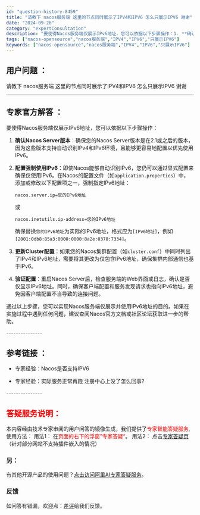 ```yaml
---
id: "question-history-8459"
title: "请教下 nacos服务端 这里的节点同时展示了IPV4和IPV6 怎么只展示IPV6 谢谢"
date: "2024-09-26"
category: "expertConsultation"
description: "要使得Nacos服务端仅展示IPv6地址，您可以依据以下步骤操作：1. **确认Nacos Server版本**：确保您的Nacos Server版本是在2.1或之后的版本，因为这些版本支持自动识别IPv4和IPv6环境，且能够更容易地配置以优先使用IPv6。2. **配置强制使用IPv6**：即使"
tags: ["nacos-opensource","nacos服务端","IPV4","IPV6","只展示IPV6"]
keywords: ["nacos-opensource","nacos服务端","IPV4","IPV6","只展示IPV6"]
---
```


## 用户问题 ： 
 请教下 nacos服务端 这里的节点同时展示了IPV4和IPV6 怎么只展示IPV6 谢谢  

---------------
## 专家官方解答 ：

要使得Nacos服务端仅展示IPv6地址，您可以依据以下步骤操作：

1. **确认Nacos Server版本**：确保您的Nacos Server版本是在2.1或之后的版本，因为这些版本支持自动识别IPv4和IPv6环境，且能够更容易地配置以优先使用IPv6。

2. **配置强制使用IPv6**：即使Nacos能够自动识别IPv6，您仍可以通过显式配置来确保仅使用IPv6。在Nacos的配置文件（如`application.properties`）中，添加或修改以下配置项之一，强制指定IPv6地址：
   ```
   nacos.server.ip=您的IPv6地址
   ```
   或
   ```
   nacos.inetutils.ip-address=您的IPv6地址
   ```
   确保替换`您的IPv6地址`为实际的IPv6地址，格式应为`[IPv6地址]`，例如`[2001:0db8:85a3:0000:0000:8a2e:0370:7334]`。

3. **更新Cluster配置**：如果您的Nacos集群配置（如`cluster.conf`）中同时列出了IPv4和IPv6地址，需要将其更改为仅包含IPv6地址，确保集群内部通信也基于IPv6。

4. **验证配置**：重启Nacos Server后，检查服务端的Web界面或日志，确认是否仅显示IPv6地址。同时，确保客户端配置和服务发现请求也指向IPv6地址，避免因客户端配置不当导致的连接问题。

通过以上步骤，您可以实现Nacos服务端仅展示并使用IPv6地址的目的。如果在实施过程中遇到任何问题，建议查阅Nacos官方文档或社区论坛获取进一步的帮助。


<font color="#949494">---------------</font> 


## 参考链接 ：

* 专家经验：Nacos是否支持IPV6 
 
 * 专家经验：实际服务正常再跑 注册中心上没了怎么回事? 


 <font color="#949494">---------------</font> 
 


## <font color="#FF0000">答疑服务说明：</font> 

本内容经由技术专家审阅的用户问答的镜像生成，我们提供了<font color="#FF0000">专家智能答疑服务</font>,使用方法：
用法1： 在<font color="#FF0000">页面的右下的浮窗”专家答疑“</font>。
用法2： 点击[专家答疑页](https://answer.opensource.alibaba.com/docs/intro)（针对部分网站不支持插件嵌入的情况）
### 另：


有其他开源产品的使用问题？[点击访问阿里AI专家答疑服务](https://answer.opensource.alibaba.com/docs/intro)。
### 反馈
如问答有错漏，欢迎点：[差评](https://ai.nacos.io/user/feedbackByEnhancerGradePOJOID?enhancerGradePOJOId=13676)给我们反馈。
